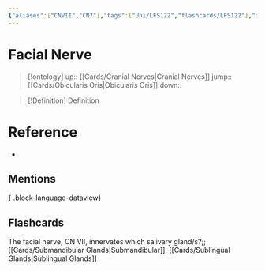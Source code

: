 ```yaml
---
{"aliases":["CNVII","CN7"],"tags":["Uni/LFS122","flashcards/LFS122"],"dg-publish":true,"permalink":"/cards/facial-nerve/","dgPassFrontmatter":true}
---
```


# Facial Nerve

> [!ontology]
> up:: [[Cards/Cranial Nerves\|Cranial Nerves]]
> jump:: [[Cards/Obicularis Oris\|Obicularis Oris]]
> down:: 

> [!Definition] Definition
> 

# Reference
- 

## Mentions

{ .block-language-dataview}

## Flashcards

The facial nerve, CN VII, innervates which salivary gland/s?;;[[Cards/Submandibular Glands\|Submandibular]], [[Cards/Sublingual Glands\|Sublingual Glands]]
<!--SR:!2023-10-26,2,150-->